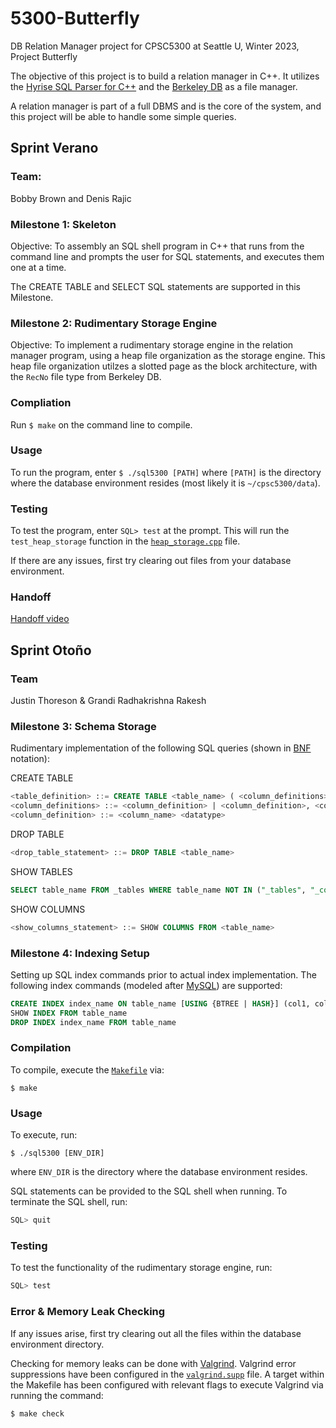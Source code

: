 # 5300-Butterfly
DB Relation Manager project for CPSC5300 at Seattle U, Winter 2023, Project Butterfly

The objective of this project is to build a relation manager in C++.
It utilizes the [Hyrise SQL Parser for C++](https://github.com/hyrise/sql-parser) and the [Berkeley DB](https://www.oracle.com/database/technologies/related/berkeleydb.html) as a file manager.

A relation manager is part of a full DBMS and is the core of the system, and this project will be able to handle some simple queries.

## **Sprint Verano**

### **Team**:
Bobby Brown and Denis Rajic

### **Milestone 1: Skeleton**

Objective: To assembly an SQL shell program in C++ that runs from the command line and prompts the user for SQL statements, and executes them one at a time.

The CREATE TABLE and SELECT SQL statements are supported in this Milestone.

### **Milestone 2: Rudimentary Storage Engine**

Objective: To implement a rudimentary storage engine in the relation manager program, using a heap file organization as the storage engine. This heap file organization utilzes a slotted page as the block architecture, with the `RecNo` file type from Berkeley DB.

### **Compliation**

Run `$ make` on the command line to compile.

### **Usage**

To run the program, enter `$ ./sql5300 [PATH]` where `[PATH]` is the directory where the database environment resides (most likely it is `~/cpsc5300/data`).

### **Testing**

To test the program, enter `SQL> test` at the prompt. This will run the `test_heap_storage` function in the [`heap_storage.cpp`](https://github.com/klundeen/5300-Butterfly/blob/main/heap_storage.cpp) file.

If there are any issues, first try clearing out files from your database environment.

### **Handoff**

[Handoff video](https://seattleu.instructuremedia.com/embed/45579d45-20d7-405c-8cd3-4851fb004d18)

## **Sprint Otoño**

### **Team**

Justin Thoreson & Grandi Radhakrishna Rakesh

### **Milestone 3: Schema Storage**

Rudimentary implementation of the following SQL queries (shown in [BNF](https://en.wikipedia.org/wiki/Backus%E2%80%93Naur_form) notation):

CREATE TABLE
```sql
<table_definition> ::= CREATE TABLE <table_name> ( <column_definitions> )
<column_definitions> ::= <column_definition> | <column_definition>, <column_definitions>
<column_definition> ::= <column_name> <datatype>
```
    
DROP TABLE
```sql
<drop_table_statement> ::= DROP TABLE <table_name>
```

SHOW TABLES
```sql
SELECT table_name FROM _tables WHERE table_name NOT IN ("_tables", "_columns");
```

SHOW COLUMNS
```sql
<show_columns_statement> ::= SHOW COLUMNS FROM <table_name>
```

### **Milestone 4: Indexing Setup**

Setting up SQL index commands prior to actual index implementation. The following index commands (modeled after [MySQL](https://dev.mysql.com/doc/refman/5.7/en/create-index.html)) are supported:
```sql
CREATE INDEX index_name ON table_name [USING {BTREE | HASH}] (col1, col2, ...)
SHOW INDEX FROM table_name
DROP INDEX index_name FROM table_name
```

### **Compilation**

To compile, execute the [`Makefile`](./Makefile) via:
```
$ make
```

### **Usage**

To execute, run: 
```
$ ./sql5300 [ENV_DIR]
``` 
where `ENV_DIR` is the directory where the database environment resides.

SQL statements can be provided to the SQL shell when running. To terminate the SQL shell, run: 
```sql
SQL> quit
```

### **Testing**

To test the functionality of the rudimentary storage engine, run:
```sql
SQL> test
```

### **Error & Memory Leak Checking**

If any issues arise, first try clearing out all the files within the database environment directory.

Checking for memory leaks can be done with [Valgrind](https://valgrind.org/). Valgrind error suppressions have been configured in the [`valgrind.supp`](./valgrind.supp) file. A target within the Makefile has been configured with relevant flags to execute Valgrind via running the command: 
```
$ make check
```